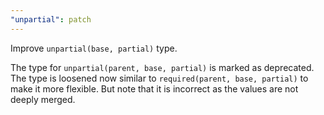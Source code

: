 ```yaml
---
"unpartial": patch
---
```


Improve `unpartial(base, partial)` type.

The type for `unpartial(parent, base, partial)` is marked as deprecated.
The type is loosened now similar to `required(parent, base, partial)` to make it more flexible.
But note that it is incorrect as the values are not deeply merged.

